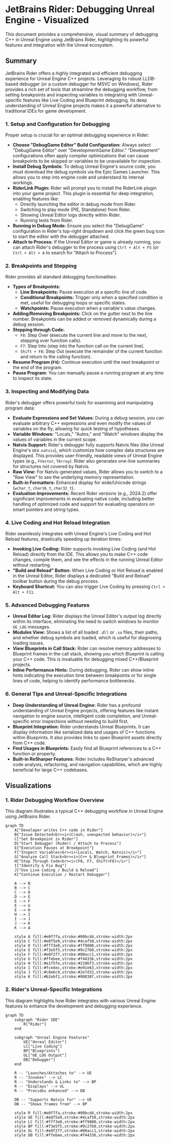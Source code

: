 # JetBrains Rider: Debugging Unreal Engine - Visualized

This document provides a comprehensive, visual summary of debugging C++ in Unreal Engine using JetBrains Rider, highlighting its powerful features and integration with the Unreal ecosystem.

## Summary

JetBrains Rider offers a highly integrated and efficient debugging experience for Unreal Engine C++ projects. Leveraging its robust LLDB-based debugger (or a custom debugger for MSVC on Windows), Rider provides a rich set of tools that streamline the debugging workflow, from setting breakpoints and inspecting variables to integrating with Unreal-specific features like Live Coding and Blueprint debugging. Its deep understanding of Unreal Engine projects makes it a powerful alternative to traditional IDEs for game development.

### 1. Setup and Configuration for Debugging

Proper setup is crucial for an optimal debugging experience in Rider:

*   **Choose "DebugGame Editor" Build Configuration:** Always select "DebugGame Editor" over "DevelopmentGame Editor." "Development" configurations often apply compiler optimizations that can cause breakpoints to be skipped or variables to be unavailable for inspection.
*   **Install Debug Symbols:** To debug Unreal Engine's source code, you must download the debug symbols via the Epic Games Launcher. This allows you to step into engine code and understand its internal workings.
*   **RiderLink Plugin:** Rider will prompt you to install the RiderLink plugin into your game project. This plugin is essential for deep integration, enabling features like: 
    *   Directly launching the editor in debug mode from Rider.
    *   Switching to play mode (PIE, Standalone) from Rider.
    *   Showing Unreal Editor logs directly within Rider.
    *   Running tests from Rider.
*   **Running in Debug Mode:** Ensure you select the "DebugGame" configuration in Rider's top-right dropdown and click the green bug icon to start the editor with the debugger attached.
*   **Attach to Process:** If the Unreal Editor or game is already running, you can attach Rider's debugger to the process using `Ctrl + Alt + F5` (or `Ctrl + Alt + A` to search for "Attach to Process").

### 2. Breakpoints and Stepping

Rider provides all standard debugging functionalities:

*   **Types of Breakpoints:**
    *   **Line Breakpoints:** Pause execution at a specific line of code.
    *   **Conditional Breakpoints:** Trigger only when a specified condition is met, useful for debugging loops or specific states.
    *   **Watchpoints:** Pause execution when a variable's value changes.
*   **Adding/Removing Breakpoints:** Click on the gutter next to the line number. Breakpoints can be added or removed dynamically during a debug session.
*   **Stepping through Code:**
    *   `F8`: Step Over (execute the current line and move to the next, stepping over function calls).
    *   `F7`: Step Into (step into the function call on the current line).
    *   `Shift + F8`: Step Out (execute the remainder of the current function and return to the calling function).
*   **Resume Program (`F9`):** Continue execution until the next breakpoint or the end of the program.
*   **Pause Program:** You can manually pause a running program at any time to inspect its state.

### 3. Inspecting and Modifying Data

Rider's debugger offers powerful tools for examining and manipulating program data:

*   **Evaluate Expressions and Set Values:** During a debug session, you can evaluate arbitrary C++ expressions and even modify the values of variables on the fly, allowing for quick testing of hypotheses.
*   **Variable Windows:** "Locals," "Autos," and "Watch" windows display the values of variables in the current scope.
*   **Natvis Support:** Rider's debugger fully supports Natvis files (like Unreal Engine's `UE4.natvis`), which customize how complex data structures are displayed. This provides user-friendly, readable views of Unreal Engine types (e.g., `FVector`, `TArray`). Rider also generates one-line summaries for structures not covered by Natvis.
*   **Raw View:** For Natvis-generated values, Rider allows you to switch to a "Raw View" to see the underlying memory representation.
*   **Built-in Formatters:** Enhanced display for wide/Unicode strings (`wchar_t`, `char16_t`, `char32_t`).
*   **Evaluation Improvements:** Recent Rider versions (e.g., 2024.2) offer significant improvements in evaluating native code, including better handling of optimized code and support for evaluating operators on smart pointers and string types.

### 4. Live Coding and Hot Reload Integration

Rider seamlessly integrates with Unreal Engine's Live Coding and Hot Reload features, drastically speeding up iteration times:

*   **Invoking Live Coding:** Rider supports invoking Live Coding (and Hot Reload) directly from the IDE. This allows you to make C++ code changes, compile them, and see the effects in the running Unreal Editor without restarting.
*   **"Build and Reload" Button:** When Live Coding or Hot Reload is enabled in the Unreal Editor, Rider displays a dedicated "Build and Reload" toolbar button during the debug process.
*   **Keyboard Shortcut:** You can also trigger Live Coding by pressing `Ctrl + Alt + F11`.

### 5. Advanced Debugging Features

*   **Unreal Editor Log:** Rider displays the Unreal Editor's output log directly within its interface, eliminating the need to switch windows to monitor `UE_LOG` messages.
*   **Modules View:** Shows a list of all loaded `.dll` or `.so` files, their paths, and whether debug symbols are loaded, which is useful for diagnosing loading issues.
*   **View Blueprints in Call Stack:** Rider can resolve memory addresses to Blueprint frames in the call stack, showing you which Blueprint is calling your C++ code. This is invaluable for debugging mixed C++/Blueprint projects.
*   **Inline Performance Hints:** During debugging, Rider can show inline hints indicating the execution time between breakpoints or for single lines of code, helping to identify performance bottlenecks.

### 6. General Tips and Unreal-Specific Integrations

*   **Deep Understanding of Unreal Engine:** Rider has a profound understanding of Unreal Engine projects, offering features like instant navigation to engine source, intelligent code completion, and Unreal-specific error inspections without needing to build first.
*   **Blueprint Integration:** Rider understands Unreal Blueprints. It can display information like serialized data and usages of C++ functions within Blueprints. It also provides links to open Blueprint assets directly from C++ code.
*   **Find Usages in Blueprints:** Easily find all Blueprint references to a C++ function or property.
*   **Built-in ReSharper Features:** Rider includes ReSharper's advanced code analysis, refactoring, and navigation capabilities, which are highly beneficial for large C++ codebases.

## Visualizations

### 1. Rider Debugging Workflow Overview

This diagram illustrates a typical C++ debugging workflow in Unreal Engine using JetBrains Rider.

```mermaid
graph TD
    A["Developer writes C++ code in Rider"]
    B{"Issue Detected<br><i>(Crash, unexpected behavior)</i>"}
    C["Set Breakpoint in Rider"]
    D["Start Debugger (Rider) / Attach to Process"]
    E{"Execution Pauses at Breakpoint"}
    F["Inspect Variables<br><i>(Locals, Watch, Natvis)</i>"]
    G["Analyze Call Stack<br><i>(C++ & Blueprint Frames)</i>"]
    H["Step Through Code<br><i>(F8, F7, Shift+F8)</i>"]
    I["Identify & Fix Bug"]
    J["Use Live Coding / Build & Reload"]
    K["Continue Execution / Restart Debugger"]

    A --> B
    B --> C
    C --> D
    D --> E
    E --> F
    E --> G
    E --> H
    H --> I
    I --> J
    J --> K
    K --> A

    style A fill:#e0f7fa,stroke:#00bcd4,stroke-width:2px
    style C fill:#e8f5e9,stroke:#4caf50,stroke-width:2px
    style D fill:#fff3e0,stroke:#ff9800,stroke-width:2px
    style E fill:#f3e5f5,stroke:#9c27b0,stroke-width:2px
    style F fill:#e0f2f7,stroke:#00acc1,stroke-width:2px
    style G fill:#ffebee,stroke:#f44336,stroke-width:2px
    style H fill:#e1f5fe,stroke:#2196f3,stroke-width:2px
    style I fill:#fce4ec,stroke:#e91e63,stroke-width:2px
    style J fill:#c8e6c9,stroke:#2e7d32,stroke-width:2px
    style K fill:#b2ebf2,stroke:#00838f,stroke-width:2px
```

### 2. Rider's Unreal-Specific Integrations

This diagram highlights how Rider integrates with various Unreal Engine features to enhance the development and debugging experience.

```mermaid
graph TD
    subgraph "Rider IDE"
        R["Rider"]
    end

    subgraph "Unreal Engine Features"
        UE["Unreal Editor"]
        LC["Live Coding"]
        BP["Blueprints"]
        UL["UE_LOG Output"]
        DB["Debugger"]
    end

    R -- "Launches/Attaches to" --> UE
    R -- "Invokes" --> LC
    R -- "Understands & Links to" --> BP
    R -- "Displays" --> UL
    R -- "Provides enhanced" --> DB

    DB -- "Supports Natvis for" --> UE
    DB -- "Shows frames from" --> BP

    style R fill:#e0f7fa,stroke:#00bcd4,stroke-width:2px
    style UE fill:#e8f5e9,stroke:#4caf50,stroke-width:2px
    style LC fill:#fff3e0,stroke:#ff9800,stroke-width:2px
    style BP fill:#f3e5f5,stroke:#9c27b0,stroke-width:2px
    style UL fill:#e0f2f7,stroke:#00acc1,stroke-width:2px
    style DB fill:#ffebee,stroke:#f44336,stroke-width:2px
```